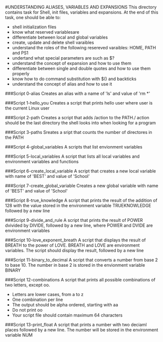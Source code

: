 #UNDERSTANDING ALIASES, VARIABLES AND EXPANSIONS
This directory contains task for Shell, init files, variables and expansions.
At the end of this task, one should be able to:
- shell initialization files
- know what reserved variablesare
- differentiate between local and global variables
- create, update and delete shell varaibles
- understand the roles of the following resereved varaibles: HOME, PATH and PS1
- undertand what special parameters are such as $?
- understand the concept of expansion and how to use them
- differentiate between single and double quotes and how to use them properly
- know how to do command substitution with $() and backticks
- understand the concept of alias and how to use it

###Script 0-alias
Creates an alias with a name of 'ls' and value of 'rm *'

###Script 1-hello_you
Creates a script that prints hello user where user is the current Linux user

###Script 2-path 
Creates a script that adds /action to the PATH./ action should be the last directory the shell looks into when looking for a program

###Script 3-paths
Sreates a sript that counts the number of directores in the PATH

###Script 4-global_variables
A scripts that list envionment variables

###Script 5-local_variables
A script that lists all local variables and environment variables and functions

###Script 6-create_local_variable
A script that creates a new local variable with name of 'BEST' and value of 'School'

###Script 7-create_global_variable
Creates a new global variable with name of 'BEST' and value of 'School'

###Script 8-true_knowledge
A script that prints the result of the addition of 128 with the value stored in the environment variable TRUEKNOWLEDGE followed by a new line

###Script 9-divide_and_rule
A script that prints the result of POWER dvivided by DIVIDE, followed by a new line, where POWER and DVIDE are environment variables

###Script 10-love_exponent_breath
A script that displays the result of BREATH to the power of LOVE. BREATH and LOVE are environment variables. The script should display the result, followed by a new line

###Script 11-binary_to_decimal
A script that converts a number from base 2 to base 10. The number in base 2 is stored in the envionment variable BINARY

###Script 12-combinations
A script that prints all possible combinations of two letters, except oo.
- Letters are lower cases, from a to z
- One combination per line
- The output should be alpha ordered, starting with aa
- Do not print oo
- Your script file should contain maximum 64 characters

###Script 13-print_float
A script that prints a number with two deciaml places followed by a new line. The number will be stored in the environment variable NUM

